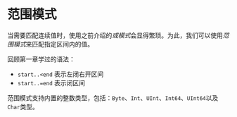 # 范围模式

当需要匹配连续值时，使用之前介绍的*或模式*会显得繁琐。为此，我们可以使用*范围模式*来匹配指定区间内的值。

回顾第一章学过的语法：
- `start..<end` 表示左闭右开区间
- `start..=end` 表示闭区间

范围模式支持内置的整数类型，包括：`Byte`、`Int`、`UInt`、`Int64`、`UInt64`以及`Char`类型。